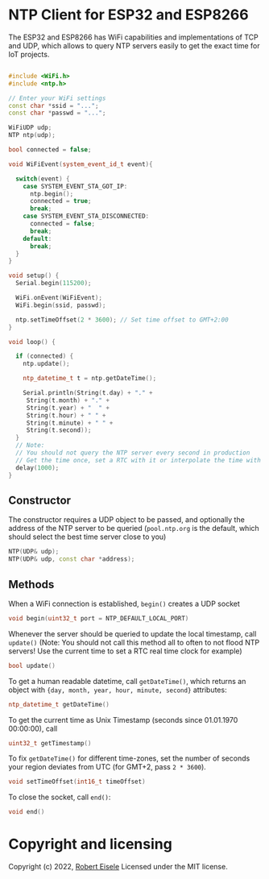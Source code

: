 # NTP Client for ESP32 and ESP8266

The ESP32 and ESP8266 has WiFi capabilities and implementations of TCP and UDP, which allows to query NTP servers easily to get the exact time for IoT projects.

```cpp

#include <WiFi.h>
#include <ntp.h>

// Enter your WiFi settings
const char *ssid = "...";
const char *passwd = "...";

WiFiUDP udp;
NTP ntp(udp);

bool connected = false;

void WiFiEvent(system_event_id_t event){

  switch(event) {
    case SYSTEM_EVENT_STA_GOT_IP:
      ntp.begin();
      connected = true;
      break;
    case SYSTEM_EVENT_STA_DISCONNECTED:
      connected = false;
      break;
    default:
      break;
  }
}

void setup() {
  Serial.begin(115200);

  WiFi.onEvent(WiFiEvent);
  WiFi.begin(ssid, passwd);

  ntp.setTimeOffset(2 * 3600); // Set time offset to GMT+2:00
}

void loop() {

  if (connected) {
    ntp.update();

    ntp_datetime_t t = ntp.getDateTime();

    Serial.println(String(t.day) + "." +
     String(t.month) + "." +
     String(t.year) + "  " +
     String(t.hour) + " " +
     String(t.minute) + " " +
     String(t.second));
  }
  // Note:
  // You should not query the NTP server every second in production
  // Get the time once, set a RTC with it or interpolate the time with millis() or something
  delay(1000);
}
```

## Constructor

The constructor requires a UDP object to be passed, and optionally the address of the NTP server to be queried (`pool.ntp.org` is the default, which should select the best time server close to you)

```cpp
NTP(UDP& udp);
NTP(UDP& udp, const char *address);
```

## Methods

When a WiFi connection is established, `begin()` creates a UDP socket

```cpp
void begin(uint32_t port = NTP_DEFAULT_LOCAL_PORT)
```

Whenever the server should be queried to update the local timestamp, call `update()` (Note: You should not call this method all to often to not flood NTP servers! Use the current time to set a RTC real time clock for example)

```cpp
bool update()
```

To get a human readable datetime, call `getDateTime()`, which returns an object with `{day, month, year, hour, minute, second}` attributes:

```cpp
ntp_datetime_t getDateTime()
```

To get the current time as Unix Timestamp (seconds since 01.01.1970 00:00:00), call

```cpp
uint32_t getTimestamp()
```

To fix `getDateTime()` for different time-zones, set the number of seconds your region deviates from UTC (for GMT+2, pass `2 * 3600`).

```cpp
void setTimeOffset(int16_t timeOffset)
```

To close the socket, call `end()`:

```cpp
void end()
```



Copyright and licensing
===
Copyright (c) 2022, [Robert Eisele](https://www.xarg.org/)
Licensed under the MIT license.
